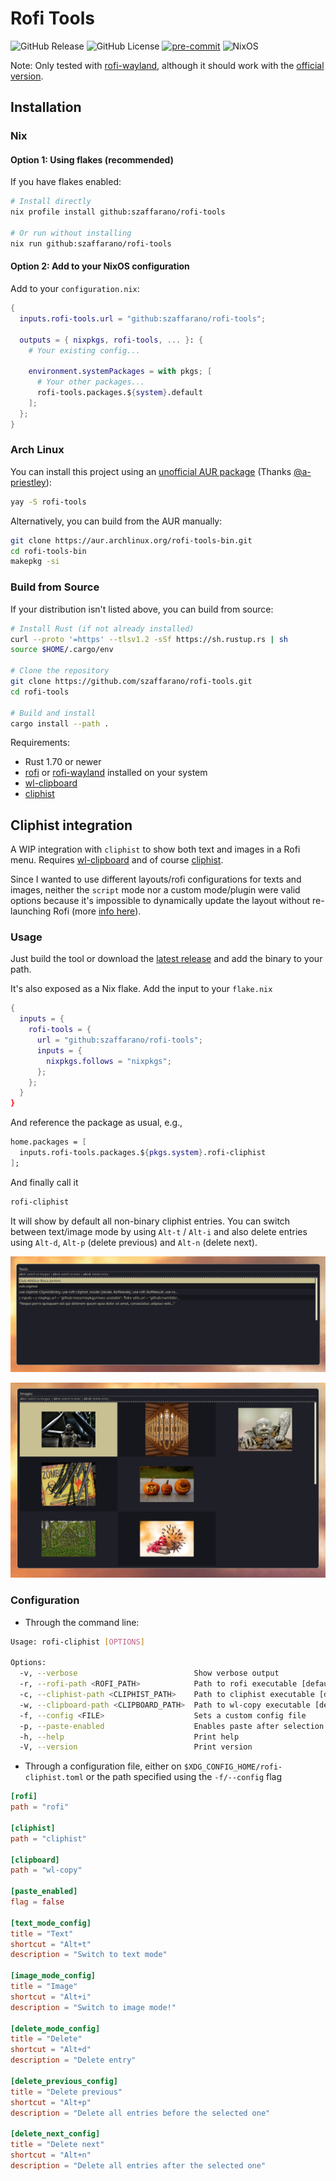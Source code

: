 # Rofi Tools

![GitHub Release](https://img.shields.io/github/v/release/szaffarano/rofi-tools?sort=date&style=flat-square)
![GitHub License](https://img.shields.io/github/license/szaffarano/rofi-tools?style=flat-square)
[![pre-commit](https://img.shields.io/badge/pre--commit-enabled-brightgreen?logo=pre-commit&style=flat-square)](https://github.com/pre-commit/pre-commit)
![NixOS](https://img.shields.io/badge/NixOS-5277C3?logo=nixos&logoColor=fff&style=flat-square)

Note: Only tested with [rofi-wayland](https://github.com/lbonn/rofi), although
it should work with the [official version](https://github.com/davatorium/rofi).

## Installation

### Nix

#### Option 1: Using flakes (recommended)

If you have flakes enabled:

```bash
# Install directly
nix profile install github:szaffarano/rofi-tools

# Or run without installing
nix run github:szaffarano/rofi-tools
```

#### Option 2: Add to your NixOS configuration

Add to your `configuration.nix`:

```nix
{
  inputs.rofi-tools.url = "github:szaffarano/rofi-tools";

  outputs = { nixpkgs, rofi-tools, ... }: {
    # Your existing config...

    environment.systemPackages = with pkgs; [
      # Your other packages...
      rofi-tools.packages.${system}.default
    ];
  };
}
```

### Arch Linux

You can install this project using an [unofficial AUR
package](https://aur.archlinux.org/packages/rofi-tools-bin) (Thanks
[@a-priestley](https://github.com/a-priestley)):

```bash
yay -S rofi-tools
```

Alternatively, you can build from the AUR manually:

```bash
git clone https://aur.archlinux.org/rofi-tools-bin.git
cd rofi-tools-bin
makepkg -si
```

### Build from Source

If your distribution isn't listed above, you can build from source:

```bash
# Install Rust (if not already installed)
curl --proto '=https' --tlsv1.2 -sSf https://sh.rustup.rs | sh
source $HOME/.cargo/env

# Clone the repository
git clone https://github.com/szaffarano/rofi-tools.git
cd rofi-tools

# Build and install
cargo install --path .
```

Requirements:

- Rust 1.70 or newer
- [rofi](https://github.com/davatorium/rofi) or
  [rofi-wayland](https://github.com/lbonn/rofi) installed on your system
- [wl-clipboard](https://github.com/bugaevc/wl-clipboard)
- [cliphist](https://github.com/sentriz/cliphist)

## Cliphist integration

A WIP integration with `cliphist` to show both text and images in a Rofi menu.
Requires [wl-clipboard](https://github.com/bugaevc/wl-clipboard) and of course
[cliphist](https://github.com/sentriz/cliphist).

Since I wanted to use different layouts/rofi configurations for texts and
images, neither the `script` mode nor a custom mode/plugin were valid options
because it's impossible to dynamically update the layout without re-launching
Rofi (more [info here](https://github.com/davatorium/rofi/issues/1356)).

### Usage

Just build the tool or download the [latest
release](https://github.com/szaffarano/rofi-tools/releases) and add the binary
to your path.

It's also exposed as a Nix flake. Add the input to your `flake.nix`

```nix
{
  inputs = {
    rofi-tools = {
      url = "github:szaffarano/rofi-tools";
      inputs = {
        nixpkgs.follows = "nixpkgs";
      };
    };
  }
}
```

And reference the package as usual, e.g.,

```nix
home.packages = [
  inputs.rofi-tools.packages.${pkgs.system}.rofi-cliphist
];
```

And finally call it

```bash
rofi-cliphist
```

It will show by default all non-binary cliphist entries. You can switch between
text/image mode by using `Alt-t` / `Alt-i` and also delete entries using
`Alt-d`, `Alt-p` (delete previous) and `Alt-n` (delete next).

![Text Mode](./img/text-mode.png)

![Image Mode](./img/img-mode.png)

### Configuration

- Through the command line:

```bash
Usage: rofi-cliphist [OPTIONS]

Options:
  -v, --verbose                          Show verbose output
  -r, --rofi-path <ROFI_PATH>            Path to rofi executable [default: rofi]
  -c, --cliphist-path <CLIPHIST_PATH>    Path to cliphist executable [default: cliphist]
  -w, --clipboard-path <CLIPBOARD_PATH>  Path to wl-copy executable [default: wl-copy]
  -f, --config <FILE>                    Sets a custom config file
  -p, --paste-enabled                    Enables paste after selection
  -h, --help                             Print help
  -V, --version                          Print version
```

- Through a configuration file, either on `$XDG_CONFIG_HOME/rofi-cliphist.toml`
or the path specified using the `-f/--config` flag

```toml
[rofi]
path = "rofi"

[cliphist]
path = "cliphist"

[clipboard]
path = "wl-copy"

[paste_enabled]
flag = false

[text_mode_config]
title = "Text"
shortcut = "Alt+t"
description = "Switch to text mode"

[image_mode_config]
title = "Image"
shortcut = "Alt+i"
description = "Switch to image mode!"

[delete_mode_config]
title = "Delete"
shortcut = "Alt+d"
description = "Delete entry"

[delete_previous_config]
title = "Delete previous"
shortcut = "Alt+p"
description = "Delete all entries before the selected one"

[delete_next_config]
title = "Delete next"
shortcut = "Alt+n"
description = "Delete all entries after the selected one"
```
